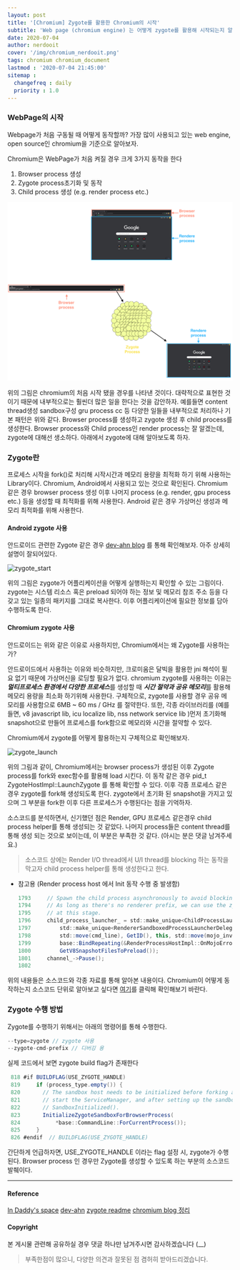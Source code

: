 ```yaml
---
layout: post
title: '[Chromium] Zygote를 활용한 Chromium의 시작'
subtitle: 'Web page (chromium engine) 는 어떻게 zygote를 활용해 시작되는지 알아보자.'
date: 2020-07-04
author: nerdooit
cover: '/img/chromium_nerdooit.png'
tags: chromium chromium_document
lastmod : '2020-07-04 21:45:00'
sitemap :
  changefreq : daily
  priority : 1.0
---
```


### WebPage의 시작
Webpage가 처음 구동될 때 어떻게 동작할까? 가장 많이 사용되고 있는 web engine, open source인 chromium을 기준으로
알아보자.

Chromium은 WebPage가 처음 켜질 경우 크게 3가지 동작을 한다

1. Browser process 생성
2. Zygote process초기화 및 동작
3. Child process 생성 (e.g. render process etc.)

![chromium_start](/img/chromium_start.png)

위의 그림은 chromium의 처음 시작 됐을 경우를 나타낸 것이다. 대략적으로 표현한
것이기 때문에 내부적으로는 훨씬더 많은 일을 한다는 것을 감안하자. 예를들면
content thread생성 sandbox구성 gru process cc 등 다양한 일들을 내부적으로
처리하나 기본 패턴은 위와 같다. Browser process를 생성하고 zygote 생성 후 child
process를 생성한다. Browser process와 Child process인 render process는 잘
알겠는데, zygote에 대해선 생소하다. 아래에서 zygote에 대해 알아보도록 하자.

### Zygote란
프로세스 시작을 fork()로 처리해 시작시간과 메모리 용량을 최적화 하기 위해 사용하는 Library이다. Chromium, Android에서 사용되고 있는 것으로 확인된다. Chromium 같은 경우 browser process 생성 이후 나머지 process (e.g. render, gpu process etc.) 등을 생성할 때 최적화를 위해 사용한다. Android 같은 경우 가상머신 생성과 메모리 최적화를 위해 사용한다.

#### Android zygote 사용
안드로이드 관련한 Zygote 같은 경우 [dev-ahn blog](https://dev-ahn.tistory.com/category/Programing/Android?page=2) 를 통해 확인해보자. 아주 상세히 설명이 잘되어있다.

![zygote_start](https://www.dropbox.com/s/6kevo877pt8dtba/zygote_start.png?dl=1)

위의 그림은 zygote가 어플리케이션을 어떻게 실행하는지 확인할 수 있는 그림이다. zygote는 시스템 리소스 혹은 preload 되어야 하는 정보 및 메모리
 참조 주소 등을 다 갖고 있는 일종의 패키지를  그대로 복사한다. 이후 어플리케이션에 필요한 정보를 담아 수행하도록 한다.

#### Chromium zygote 사용
안드로이드는 위와 같은 이유로 사용하지만, Chromium에서는 왜 Zygote를 사용하는가?

안드로이드에서 사용하는 이유와 비슷하지만, 크로미움은 달빅을 활용한 jni 해석이
필요 없기 때문에 가상머신을 로딩할 필요가 없다. chromium zygote를 사용하는 이유는
***멀티프로세스 환경에서 다양한 프로세스***를 생성할 때 ***시간 절약과 공유 메모리***를
활용해 메모리 용량을 최소화 하기위해 사용한다. 구체적으로, zygote를 사용할 경우 공유 메모리를 사용함으로 6MB ~ 60 ms / GHz 를 절약한다. 또한, 각종 라이브러리를 (예를들면, v8 javascript lib, icu localize lib, nss network service lib )먼저 초기화해 snapshot으로 만들어 프로세스를 fork함으로 메모리와 시간을 절약할 수 있다.

Chromium에서 zygote를 어떻게 활용하는지 구체적으로 확인해보자.

![zygote_launch](https://www.dropbox.com/s/ti5bs2fm3ueq3jp/zygote_launch.png?dl=1)

위의 그림과 같이, Chromium에서는 browser process가 생성된 이후 Zygote process를
fork와 exec함수를 활용해 load 시킨다. 이 동작 같은 경우 <span class="evidence">pid_t
ZygoteHostImpl::LaunchZygote </span> 를 통해 확인할 수 있다. 이후 각종 프로세스
같은 경우 zygote를 fork해 생성되도록 한다. zygote에서 초기화 된 snapshot을
가지고 있으며 그 부분을 fork한 이후 다른 프로세스가 수행된다는 점을 기억하자.

소스코드를 분석하면서, 신기했던 점은 Render, GPU 프로세스 같은경우 child process
helper를 통해 생성되는 것 같았다. 나머지 process들은 content thread를 통해 생성
되는 것으로 보이는데, 이 부분은 부족한 것 같다. (아시는 분은 댓글 남겨주세요.)

> 소스코드 상에는 Render I/O thread에서 U/I thread를 blocking 하는 동작을 막고자
> child process helper를 통해 생성한다고 한다.

- 참고용 (Render process host 에서 Init 동작 수행 중 발생함)
	```java
	1793     // Spawn the child process asynchronously to avoid blocking the UI thread.
	1794     // As long as there's no renderer prefix, we can use the zygote process
	1795     // at this stage.
	1796     child_process_launcher_ = std::make_unique<ChildProcessLauncher>(
	1797         std::make_unique<RendererSandboxedProcessLauncherDelegate>(),
	1798         std::move(cmd_line), GetID(), this, std::move(mojo_invitation_),
	1799         base::BindRepeating(&RenderProcessHostImpl::OnMojoError, id_),
	1800         GetV8SnapshotFilesToPreload());
	1801     channel_->Pause();
	1802
	```

위의 내용들은 소스코드와 각종 자료를 통해 알아본 내용이다. Chromium이 어떻게
동작하는지 소스코드 단위로 알아보고 싶다면 [여기]()를 클릭해 확인해보기 바란다.

### Zygote 수행 방법
Zygote를 수행하기 위해서는 아래의 명령어를 통해 수행한다.

```java
--type=zygote // zygote 사용
--zygote-cmd-prefix // 디버깅 용
```

실제 코드에서 보면 zygote build flag가 존재한다

```java
 818 #if BUILDFLAG(USE_ZYGOTE_HANDLE)
 819     if (process_type.empty()) {
 820       // The sandbox host needs to be initialized before forking a thread to
 821       // start the ServiceManager, and after setting up the sandbox and invoking
 822       // SandboxInitialized().
 823       InitializeZygoteSandboxForBrowserProcess(
 824           *base::CommandLine::ForCurrentProcess());
 825     }
 826 #endif  // BUILDFLAG(USE_ZYGOTE_HANDLE)
```

간단하게 언급하자면, USE_ZYGOTE_HANDLE 이라는 flag 설정 시, zygote가 수행된다.
Browser process 인 경우만 Zygote를 생성할 수 있도록 하는 부분의 소스코드
발췌이다.

---

#### Reference
[In Daddy's space](http://swamful.blogspot.com/2014/11/zygote-in-chromium.html)
[dev-ahn](https://dev-ahn.tistory.com/category/Programing/Android?page=2)
[zygote readme](https://chromium.googlesource.com/chromium/src.git/+/master/docs/linux/zygote.md)
[chromium blog 정리](http://chromium-kr.blogspot.com/2012/03/content-shell-shellmaindelegate-1.html)


#### Copyright
본 게시물 관련해 공유하실 경우 댓글 하나만 남겨주시면 감사하겠습니다 (__)

> 부족한점이 많으니, 다양한 의견과 잘못된 점 겸허히 받아드리겠습니다.


